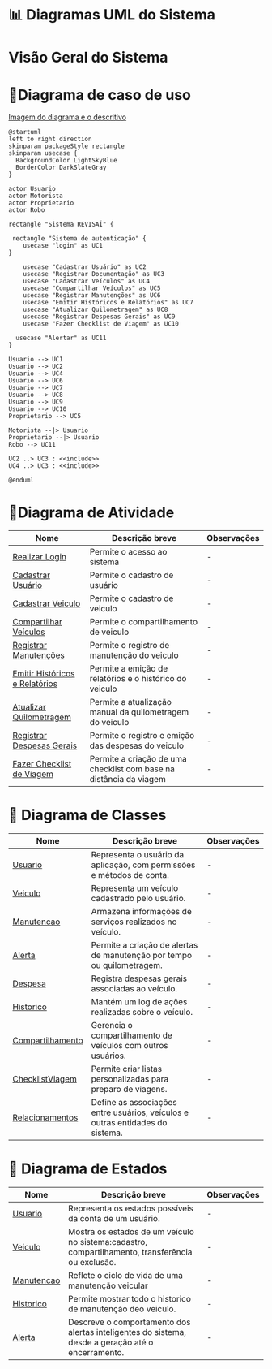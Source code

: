 # 📊 Diagramas UML do Sistema

# Visão Geral do Sistema

# 🔹Diagrama de caso de uso

[Imagem do diagrama e o descritivo](./diagramaUsoImagem.md) 

```puml
@startuml
left to right direction
skinparam packageStyle rectangle
skinparam usecase {
  BackgroundColor LightSkyBlue
  BorderColor DarkSlateGray
}

actor Usuario
actor Motorista
actor Proprietario
actor Robo

rectangle "Sistema REVISAÍ" {

 rectangle "Sistema de autenticação" {
    usecase "login" as UC1
}
  
    usecase "Cadastrar Usuário" as UC2
    usecase "Registrar Documentação" as UC3
    usecase "Cadastrar Veículos" as UC4
    usecase "Compartilhar Veículos" as UC5
    usecase "Registrar Manutenções" as UC6
    usecase "Emitir Históricos e Relatórios" as UC7
    usecase "Atualizar Quilometragem" as UC8
    usecase "Registrar Despesas Gerais" as UC9
    usecase "Fazer Checklist de Viagem" as UC10
  
  usecase "Alertar" as UC11
}

Usuario --> UC1
Usuario --> UC2
Usuario --> UC4
Usuario --> UC6
Usuario --> UC7
Usuario --> UC8
Usuario --> UC9
Usuario --> UC10
Proprietario --> UC5

Motorista --|> Usuario
Proprietario --|> Usuario
Robo --> UC11

UC2 ..> UC3 : <<include>>
UC4 ..> UC3 : <<include>>

@enduml
```

# 🔹Diagrama de Atividade

| Nome                               | Descrição breve             | Observações |
| ---------------------------------- | --------------------------- | ----------- |
| [Realizar Login](./atividade/UC_login.md) | Permite o acesso ao sistema | -           |
| [Cadastrar Usuário](./atividade/UC_Cadastro_Usuário.md) | Permite o cadastro de usuário | -           |
| [Cadastrar Veiculo](./atividade/UC_Cadastro_Veículo.md) | Permite o cadastro de veiculo | -           |
| [Compartilhar Veículos](./atividade/UC_Compartilhar_Veículo.md) | Permite o compartilhamento de veiculo | -           |
| [Registrar Manutenções](./atividade/UC_Manutenção.md) | Permite o registro de manutenção do veiculo | -           |
| [Emitir Históricos e Relatórios](./atividade/UC_Emitir_Relatório.md) | Permite a emição de relatórios e o histórico do veiculo | -           |
| [Atualizar Quilometragem](./atividade/UC_Quilometragem.md) | Permite a atualização manual da quilometragem do veiculo | -           |
| [Registrar Despesas Gerais](./atividade/UC_Registro_Despesas.md) | Permite o registro e emição das despesas do veiculo | -           |
| [Fazer Checklist de Viagem](./atividade/UC_Checklist.md) | Permite a criação de uma checklist com base na distância da viagem | -           |


# 🔹 Diagrama de Classes

| Nome                                     | Descrição breve                                               | Observações |
|------------------------------------------|----------------------------------------------------------------|-------------|
| [Usuario](./classe/CL_Usuario.md)               | Representa o usuário da aplicação, com permissões e métodos de conta. | -           |
| [Veiculo](./classe/CL_Veiculo.md)               | Representa um veículo cadastrado pelo usuário.                 | -           |
| [Manutencao](./classe/CL_Manutencao.md)        | Armazena informações de serviços realizados no veículo.       | -           |
| [Alerta](./classe/CL_Alerta.md)                 | Permite a criação de alertas de manutenção por tempo ou quilometragem. | -           |
| [Despesa](./classe/CL_Despesa.md)               | Registra despesas gerais associadas ao veículo.               | -           |
| [Historico](./classe/CL_Historico.md)           | Mantém um log de ações realizadas sobre o veículo.            | -           |
| [Compartilhamento](./classe/CL_Compartilhamento.md) | Gerencia o compartilhamento de veículos com outros usuários.   | -           |
| [ChecklistViagem](./classe/CL_Checklist.md)     | Permite criar listas personalizadas para preparo de viagens.   | -           |
| [Relacionamentos](./classe/CL_Relacionamentos.md) | Define as associações entre usuários, veículos e outras entidades do sistema. | -           |


# 🔹 Diagrama de Estados

| Nome                                     | Descrição breve                                               | Observações |
|------------------------------------------|----------------------------------------------------------------|-------------|
| [Usuario](./estado/DE_usuario.md)               | Representa os estados possíveis da conta de um usuário. | -           |
| [Veiculo](./estado/DE_Veiculo.md)               | Mostra os estados de um veículo no sistema:cadastro, compartilhamento, transferência ou exclusão.         | -           |
| [Manutencao](./estado/DE_Manutencao.md)         | Reflete o ciclo de vida de uma manutenção veicular      | -           |
| [Historico](./estado/DE_H_Manutencao.md)        | Permite mostrar todo o historico de manutenção deo veiculo. | -           |
| [Alerta](./estado/DE_AL_Manutencao.md)          | Descreve o comportamento dos alertas inteligentes do sistema, desde a geração até o encerramento. | -           |

